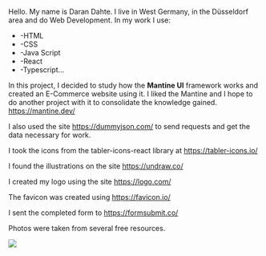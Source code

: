 Hello. My name is Daran Dahte. I live in West Germany, in the Düsseldorf area and do Web Development. In my work I use:
<ul>
 <li>-HTML</li>
 <li>-CSS</li>
 <li>-Java Script</li>
 <li>-React</li>
 <li>-Typescript…</li>
 </ul>

In this project, I decided to study how the <b>Mantine UI</b> framework works and created an E-Commerce website using it. I liked the Mantine and I hope to do another project with it to consolidate the knowledge gained.  https://mantine.dev/ [](http://a.com)

I also used the site https://dummyjson.com/ to send requests and get the data necessary for work.

I took the icons from the tabler-icons-react library at https://tabler-icons.io/

I found the illustrations on the site https://undraw.co/

I created my logo using the site https://logo.com/

The favicon was created using https://favicon.io/

I sent the completed form to https://formsubmit.co/

Photos were taken from several free resources.


![]("D:\Repo\e-commerce\src\assets\img\logoColor.jpg") 



